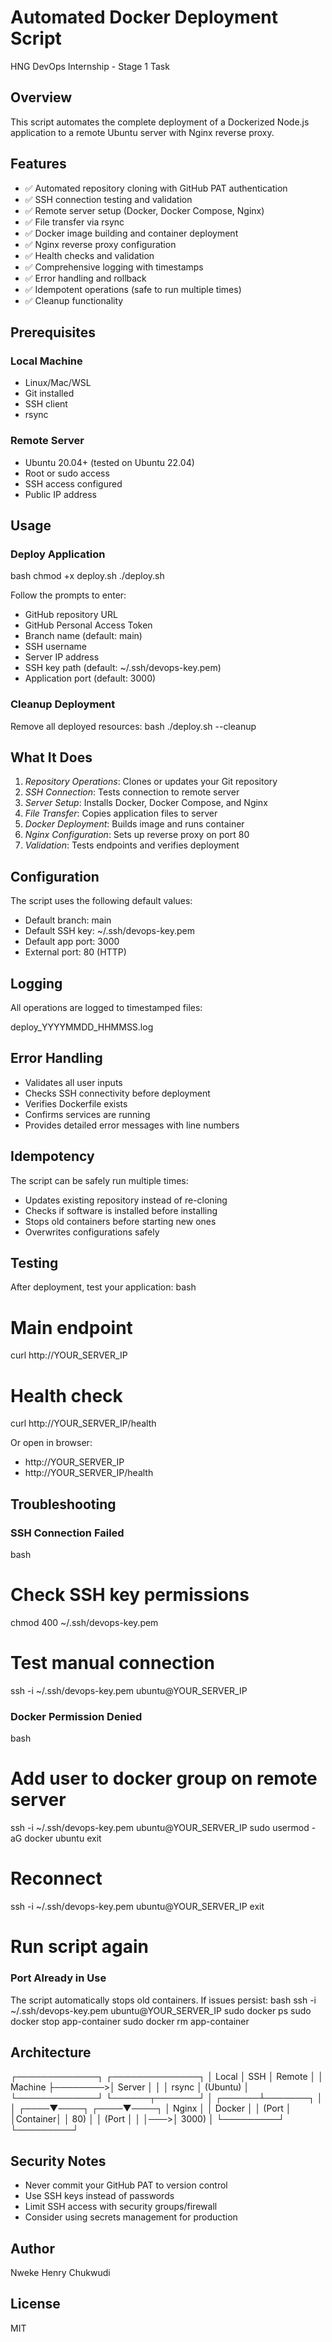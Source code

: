 # Automated Docker Deployment Script

HNG DevOps Internship - Stage 1 Task

## Overview

This script automates the complete deployment of a Dockerized Node.js application to a remote Ubuntu server with Nginx reverse proxy.

## Features

- ✅ Automated repository cloning with GitHub PAT authentication
- ✅ SSH connection testing and validation
- ✅ Remote server setup (Docker, Docker Compose, Nginx)
- ✅ File transfer via rsync
- ✅ Docker image building and container deployment
- ✅ Nginx reverse proxy configuration
- ✅ Health checks and validation
- ✅ Comprehensive logging with timestamps
- ✅ Error handling and rollback
- ✅ Idempotent operations (safe to run multiple times)
- ✅ Cleanup functionality

## Prerequisites

### Local Machine
- Linux/Mac/WSL
- Git installed
- SSH client
- rsync

### Remote Server
- Ubuntu 20.04+ (tested on Ubuntu 22.04)
- Root or sudo access
- SSH access configured
- Public IP address

## Usage

### Deploy Application
bash
chmod +x deploy.sh
./deploy.sh


Follow the prompts to enter:
- GitHub repository URL
- GitHub Personal Access Token
- Branch name (default: main)
- SSH username
- Server IP address
- SSH key path (default: ~/.ssh/devops-key.pem)
- Application port (default: 3000)

### Cleanup Deployment

Remove all deployed resources:
bash
./deploy.sh --cleanup


## What It Does

1. *Repository Operations*: Clones or updates your Git repository
2. *SSH Connection*: Tests connection to remote server
3. *Server Setup*: Installs Docker, Docker Compose, and Nginx
4. *File Transfer*: Copies application files to server
5. *Docker Deployment*: Builds image and runs container
6. *Nginx Configuration*: Sets up reverse proxy on port 80
7. *Validation*: Tests endpoints and verifies deployment

## Configuration

The script uses the following default values:
- Default branch: main
- Default SSH key: ~/.ssh/devops-key.pem
- Default app port: 3000
- External port: 80 (HTTP)

## Logging

All operations are logged to timestamped files:

deploy_YYYYMMDD_HHMMSS.log


## Error Handling

- Validates all user inputs
- Checks SSH connectivity before deployment
- Verifies Dockerfile exists
- Confirms services are running
- Provides detailed error messages with line numbers

## Idempotency

The script can be safely run multiple times:
- Updates existing repository instead of re-cloning
- Checks if software is installed before installing
- Stops old containers before starting new ones
- Overwrites configurations safely

## Testing

After deployment, test your application:
bash
# Main endpoint
curl http://YOUR_SERVER_IP

# Health check
curl http://YOUR_SERVER_IP/health


Or open in browser:
- http://YOUR_SERVER_IP
- http://YOUR_SERVER_IP/health

## Troubleshooting

### SSH Connection Failed
bash
# Check SSH key permissions
chmod 400 ~/.ssh/devops-key.pem

# Test manual connection
ssh -i ~/.ssh/devops-key.pem ubuntu@YOUR_SERVER_IP


### Docker Permission Denied
bash
# Add user to docker group on remote server
ssh -i ~/.ssh/devops-key.pem ubuntu@YOUR_SERVER_IP
sudo usermod -aG docker ubuntu
exit

# Reconnect
ssh -i ~/.ssh/devops-key.pem ubuntu@YOUR_SERVER_IP
exit

# Run script again


### Port Already in Use
The script automatically stops old containers. If issues persist:
bash
ssh -i ~/.ssh/devops-key.pem ubuntu@YOUR_SERVER_IP
sudo docker ps
sudo docker stop app-container
sudo docker rm app-container


## Architecture

┌─────────────┐         ┌──────────────┐
│   Local     │  SSH    │    Remote    │
│   Machine   ├────────>│    Server    │
│             │  rsync  │  (Ubuntu)    │
└─────────────┘         └──────┬───────┘
                               │
                        ┌──────┴───────┐
                        │              │
                   ┌────▼────┐    ┌────▼────┐
                   │  Nginx  │    │ Docker  │
                   │  (Port  │    │Container│
                   │   80)   │    │ (Port   │
                   │         │───>│  3000)  │
                   └─────────┘    └─────────┘


## Security Notes

- Never commit your GitHub PAT to version control
- Use SSH keys instead of passwords
- Limit SSH access with security groups/firewall
- Consider using secrets management for production

## Author

Nweke Henry Chukwudi

## License

MIT
